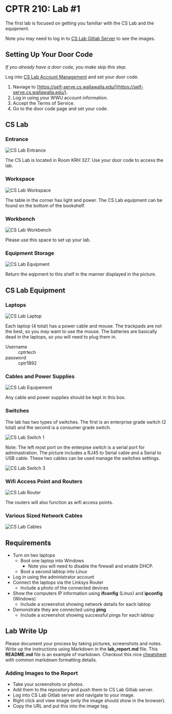 # CPTR 210: Lab #1

The first lab is focused on getting you familiar with the CS Lab and the equipment.

Note you may need to log in to [CS Lab Gitlab Server](https://gitlab.cs.wallawalla.edu/) to see the images.


## Setting Up Your Door Code

_If you already have a door code, you make skip this step._

Log into [CS Lab Account Management](https://self-serve.cs.wallawalla.edu/) and set your door code.

1. Naviage to [https://self-serve.cs.wallawalla.edu/](https://self-serve.cs.wallawalla.edu/).
1. Log in using your WWU account information.
1. Accept the Terms of Service.
1. Go to the door code page and set your code.


## CS Lab

### Entrance
![CS Lab Entrance](https://gitlab.cs.wallawalla.edu/cptr210/labs/raw/master/labs/lab01/images/cs_lab_door_1.jpg)

The CS Lab is located in Room KRH 327.
Use your door code to access the lab.

### Workspace
![CS Lab Workspace](https://gitlab.cs.wallawalla.edu/cptr210/labs/raw/master/labs/lab01/images/cs_lab_workspace.jpg)

The table in the corner has light and power.
The CS Lab equipment can be found on the bottom of the bookshelf.

### Workbench
![CS Lab Workbench](https://gitlab.cs.wallawalla.edu/cptr210/labs/raw/master/labs/lab01/images/cs_lab_workbench.jpg)

Please use this space to set up your lab.

### Equipment Storage
![CS Lab Equipment](https://gitlab.cs.wallawalla.edu/cptr210/labs/raw/master/labs/lab01/images/cs_lab_equipment.jpg)

Return the eqipment to this shelf in the manner displayed in the picture.


## CS Lab Equipment

### Laptops
![CS Lab Laptop](https://gitlab.cs.wallawalla.edu/cptr210/labs/raw/master/labs/lab01/images/cs_lab_laptop.jpg)

Each laptop (4 total) has a power cable and mouse.
The trackpads are not the best, so you may want to use the mouse.
The batteries are basically dead in the laptops, so you will need to plug them in.

<dl>
  <dt>Username</dt>
  <dd>cptrtech</dd>

  <dt>password</dt>
  <dd>cptr1892</dd>
</dl>

### Cables and Power Supplies
![CS Lab Equipement](https://gitlab.cs.wallawalla.edu/cptr210/labs/raw/master/labs/lab01/images/cs_lab_equipment.jpg)

Any cable and power supplies should be kept in this box.

### Switches
The lab has two types of switches.
The first is an enterprise grade switch (2 total) and the second is a consumer grade switch.

![CS Lab Switch 1](https://gitlab.cs.wallawalla.edu/cptr210/labs/raw/master/labs/lab01/images/cs_lab_switch_1.jpg)

Note: The left most port on the enterpise switch is a serial port for adminastration.
The picture includes a RJ45 to Serial cable and a Serial to USB cable. 
These two cables can be used manage the switches settings.

![CS Lab Switch 3](https://gitlab.cs.wallawalla.edu/cptr210/labs/raw/master/labs/lab01/images/cs_lab_switch_3.jpg)

### Wifi Access Point and Routers
![CS Lab Router](https://gitlab.cs.wallawalla.edu/cptr210/labs/raw/master/labs/lab01/images/cs_lab_router.jpg)

The routers will also function as wifi access points.

### Various Sized Network Cables
![CS Lab Cables](https://gitlab.cs.wallawalla.edu/cptr210/labs/raw/master/labs/lab01/images/cs_lab_cables.jpg)


## Requirements

* Turn on two laptops
  * Boot one laptop into Windows
    * Note you will need to disable the firewall and enable DHCP.
  * Boot a second labtop into Linux
* Log in using the administrator account
* Connect the laptops via the Linksys Router
  * Include a photo of the connected devices
* Show the computers IP information using __ifconfig__ (Linux) and __ipconfig__ (Windows)
  * Include a screenshot showing network details for each labtop
* Demonstrate they are connected using __ping__
  * Include a screenshot showing successful pings for each labtop


## Lab Write Up

Please document your process by taking pictures, screenshots and notes.
Write up the instructions using Markdown in the __lab\_report.md__ file.
This __README.md__ file is an example of markdown.
Checkout this nice [cheatsheet](https://github.com/adam-p/markdown-here/wiki/Markdown-Cheatsheet) with common markdown formatting details.

### Adding Images to the Report

* Take your screenshots or photos.
* Add them to the repository and push them to CS Lab Gitlab server.
* Log into CS Lab Gitlab server and navigate to your image.
* Right click and view image (only the image should show in the browser).
* Copy the URL and put this into the image tag.